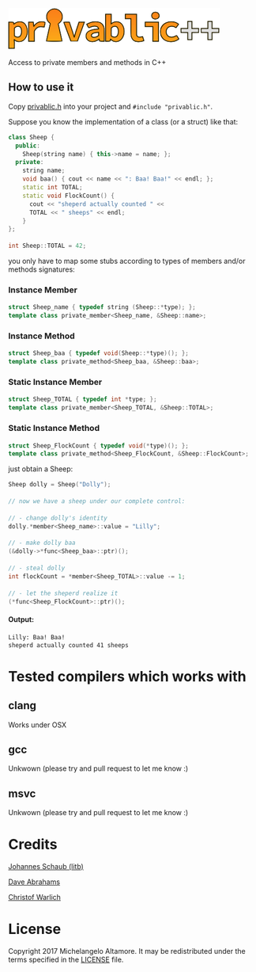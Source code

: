 <img src="images/privablic.png" />

Access to private members and methods in C++

## How to use it

Copy [privablic.h](https://raw.githubusercontent.com/altamic/privablic/master/privablic.h) into your project and `#include "privablic.h"`.

Suppose you know the implementation of a class (or a struct) like that:

```cpp
class Sheep {
  public:
    Sheep(string name) { this->name = name; };
  private:
    string name;
    void baa() { cout << name << ": Baa! Baa!" << endl; };
    static int TOTAL;
    static void FlockCount() {
      cout << "sheperd actually counted " <<
      TOTAL << " sheeps" << endl;
    }
};

int Sheep::TOTAL = 42;
```
you only have to map some stubs according to types of members and/or methods signatures:

### Instance Member
```cpp
struct Sheep_name { typedef string (Sheep::*type); };
template class private_member<Sheep_name, &Sheep::name>;
```

### Instance Method
```cpp
struct Sheep_baa { typedef void(Sheep::*type)(); };
template class private_method<Sheep_baa, &Sheep::baa>;
```

### Static Instance Member
```cpp
struct Sheep_TOTAL { typedef int *type; };
template class private_member<Sheep_TOTAL, &Sheep::TOTAL>;
```

### Static Instance Method
```cpp
struct Sheep_FlockCount { typedef void(*type)(); };
template class private_method<Sheep_FlockCount, &Sheep::FlockCount>;
```

just obtain a Sheep:

```cpp
Sheep dolly = Sheep("Dolly");

// now we have a sheep under our complete control:

// - change dolly's identity
dolly.*member<Sheep_name>::value = "Lilly";

// - make dolly baa
(&dolly->*func<Sheep_baa>::ptr)();

// - steal dolly
int flockCount = *member<Sheep_TOTAL>::value -= 1;

// - let the sheperd realize it
(*func<Sheep_FlockCount>::ptr)();
```

#### Output:

```
Lilly: Baa! Baa!
sheperd actually counted 41 sheeps
```

# Tested compilers which works with

## clang

Works under OSX

## gcc

Unkwown (please try and pull request to let me know :)

## msvc

Unkwown (please try and pull request to let me know :)


# Credits

[Johannes Schaub (litb)](http://bloglitb.blogspot.com/2010/07/access-to-private-members-thats-easy.html)

[Dave Abrahams](https://gist.github.com/dabrahams/1528856)

[Christof Warlich](http://bloglitb.blogspot.it/2010/07/access-to-private-members-thats-easy.html?showComment=1461746009339#c7258461447914486699)


# License

Copyright 2017 Michelangelo Altamore. It may be redistributed under the terms specified in the [LICENSE](LICENSE) file.

